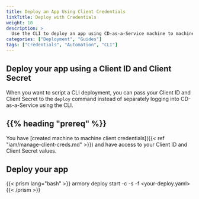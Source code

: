 ```yaml
---
title: Deploy an App Using Client Credentials
linkTitle: Deploy with Credentials
weight: 10
description: >
  Use the CLI to deploy an app using CD-as-a-Service machine to machine credentials.
categories: ["Deployment", "Guides"]
tags: ["Credentials", "Automation", "CLI"]
---
```


## Deploy your app using a Client ID and Client Secret

When you want to script a CLI deployment, you can pass your Client ID and Client Secret to the `deploy` command instead of separately logging into CD-as-a-Service using the CLI.  

## {{% heading "prereq" %}}

You have [created machine to machine client credentials]({{< ref "iam/manage-client-creds.md" >}}) and have access to your Client ID and Client Secret values.

## Deploy your app

{{< prism lang="bash" >}}
armory deploy start  -c <your-client-id> -s <your-client-secret> -f <your-deploy.yaml>
{{< /prism >}}